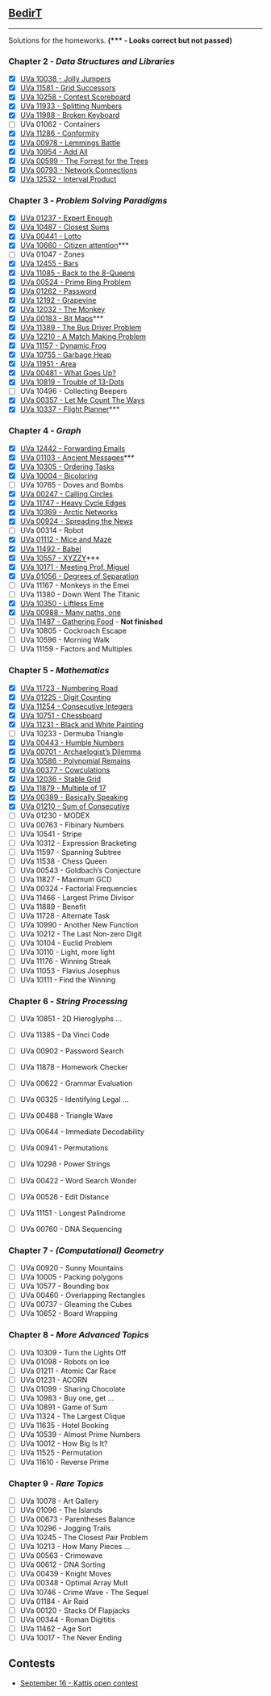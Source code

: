 ## [BedirT](https://github.com/BedirT) 
---
Solutions for the homeworks. __(*** - Looks correct but not passed)__

### Chapter 2 - _Data Structures and Libraries_

- [x] [UVa 10038 - Jolly Jumpers](Chapter%202/UVa%20-%2010038.cpp)
- [x] [UVa 11581 - Grid Successors](Chapter%202/UVa%20-%2011581.cpp)
- [x] [UVa 10258 - Contest Scoreboard](Chapter%202/UVa%20-%2010258.cpp)
- [x] [UVa 11933 - Splitting Numbers](Chapter%202/UVa%20-%2011933.cpp) 
- [x] [UVa 11988 - Broken Keyboard](Chapter%202/UVa%20-%2011988.cpp)
- [ ] UVa 01062 - Containers
- [x] [UVa 11286 - Conformity](Chapter%202/UVa%20-%2011286.cpp) 
- [x] [UVa 00978 - Lemmings Battle](Chapter%202/UVa%20-%20978.cpp)
- [x] [UVa 10954 - Add All](Chapter%202/UVa%20-%2010954.cpp)
- [x] [UVa 00599 - The Forrest for the Trees](Chapter%202/UVa%20-%20599.cpp)
- [x] [UVa 00793 - Network Connections](Chapter%202/UVa%20-%20793.cpp)
- [x] [UVa 12532 - Interval Product](Chapter%202/UVa%20-%2012532.cpp)

### Chapter 3 - _Problem Solving Paradigms_

- [x] [UVa 01237 - Expert Enough](Chapter%203/UVa%20-%201237.cpp)
- [x] [UVa 10487 - Closest Sums](Chapter%203/UVa%20-%2010487.cpp)
- [x] [UVa 00441 - Lotto](Chapter%203/UVa%20-%20441.cpp)
- [x] [UVa 10660 - Citizen attention](Chapter%203/UVa%20-%2010660.cpp)***
- [ ] UVa 01047 - Zones 
- [x] [UVa 12455 - Bars](Chapter%203/UVa%20-%2012455.cpp)
- [x] [UVa 11085 - Back to the 8-Queens](Chapter%203/UVa%20-%2011085.cpp)
- [x] [UVa 00524 - Prime Ring Problem](Chapter%203/UVa%20-%20524.cpp)
- [x] [UVa 01262 - Password](Chapter%203/UVa%20-%201262.cpp)
- [x] [UVa 12192 - Grapevine](Chapter%203/UVa%20-%2012192.cpp)
- [x] [UVa 12032 - The Monkey](Chapter%203/UVa%20-%2012032.cpp)
- [x] [UVa 00183 - Bit Maps](Chapter%203/UVa%20-%20183.cpp)***
- [x] [UVa 11389 - The Bus Driver Problem](Chapter%203/UVa%20-%2011389.cpp)
- [x] [UVa 12210 - A Match Making Problem](Chapter%203/UVa%20-%2012210.cpp)
- [x] [UVa 11157 - Dynamic Frog](Chapter%203/UVa%20-%2011157.cpp)
- [x] [UVa 10755 - Garbage Heap](Chapter%203/UVa%20-%2010755.cpp)
- [x] [UVa 11951 - Area](Chapter%203/UVa%20-%2011951.cpp)  	
- [x] [UVa 00481 - What Goes Up?](Chapter%203/UVa%20-%20481.cpp)
- [x] [UVa 10819 - Trouble of 13-Dots](Chapter%203/UVa%20-%2010819.cpp)
- [ ] UVa 10496 - Collecting Beepers
- [x] [UVa 00357 - Let Me Count The Ways](Chapter%203/UVa%20-%20357.cpp)
- [x] [UVa 10337 - Flight Planner](Chapter%203/UVa%20-%2010337.cpp)***

### Chapter 4 - _Graph_

- [x] [UVa 12442 - Forwarding Emails](Chapter%204/UVa%20-%2012442.cpp)
- [x] [UVa 01103 - Ancient Messages](Chapter%204/UVa%20-%201103.cpp)***
- [x] [UVa 10305 - Ordering Tasks](Chapter%204/UVa%20-%2010305.cpp)
- [x] [UVa 10004 - Bicoloring](Chapter%204/UVa%20-%2010004.cpp)
- [ ] UVa 10765 - Doves and Bombs 
- [x] [UVa 00247 - Calling Circles](Chapter%204/UVa%20-%20247.cpp)
- [x] [UVa 11747 - Heavy Cycle Edges](Chapter%204/UVa%20-%2011747.cpp)
- [x] [UVa 10369 - Arctic Networks](Chapter%204/UVa%20-%2010369.cpp)
- [x] [UVa 00924 - Spreading the News](Chapter%204/UVa%20-%20924.cpp)
- [ ] UVa 00314 - Robot 
- [x] [UVa 01112 - Mice and Maze](Chapter%204/UVa%20-%201112.cpp)
- [x] [UVa 11492 - Babel](Chapter%204/UVa%20-%2011492.cpp)
- [x] [UVa 10557 - XYZZY](Chapter%204/UVa%20-%2010557.cpp)***
- [x] [UVa 10171 - Meeting Prof. Miguel](Chapter%204/UVa%20-%2010171.cpp)
- [x] [UVa 01056 - Degrees of Separation](Chapter%204/UVa%20-%201056.cpp)
- [ ] UVa 11167 - Monkeys in the Emei 
- [ ] UVa 11380 - Down Went The Titanic 
- [x] [UVa 10350 - Liftless Eme](Chapter%204/UVa%20-%2010350.cpp)
- [x] [UVa 00988 - Many paths, one](Chapter%204/UVa%20-%20988.cpp)
- [ ] [UVa 11487 - Gathering Food](Chapter%204/UVa%20-%2011487.cpp) - __Not finished__
- [ ] UVa 10805 - Cockroach Escape 		
- [ ] UVa 10596 - Morning Walk 
- [ ] UVa 11159 - Factors and Multiples

### Chapter 5 - _Mathematics_

- [x] [UVa 11723 - Numbering Road](Chapter%205/UVa%20-%2011723.cpp)
- [x] [UVa 01225 - Digit Counting ](Chapter%205/UVa%20-%201225.cpp)
- [x] [UVa 11254 - Consecutive Integers](Chapter%205/UVa%20-%2011254.cpp)
- [x] [UVa 10751 - Chessboard](Chapter%205/UVa%20-%2010751.cpp)
- [x] [UVa 11231 - Black and White Painting](Chapter%205/UVa%20-%2011231.cpp)
- [ ] UVa 10233 - Dermuba Triangle 
- [x] [UVa 00443 - Humble Numbers](Chapter%205/UVa%20-%20443.cpp)
- [x] [UVa 00701 - Archaelogist’s Dilemma](Chapter%205/UVa%20-%20701.cpp)
- [x] [UVa 10586 - Polynomial Remains](Chapter%205/UVa%20-%2010586.cpp)
- [x] [UVa 00377 - Cowculations](Chapter%205/UVa%20-%20377.cpp)
- [x] [UVa 12036 - Stable Grid](Chapter%205/UVa%20-%2012036.cpp)
- [x] [UVa 11879 - Multiple of 17](Chapter%205/UVa%20-%2011879.cpp)
- [x] [UVa 00389 - Basically Speaking](Chapter%205/UVa%20-%20389.cpp)
- [x] [UVa 01210 - Sum of Consecutive](Chapter%205/UVa%20-%201210.cpp)
- [ ] UVa 01230 - MODEX 
- [ ] UVa 00763 - Fibinary Numbers  
- [ ] UVa 10541 - Stripe 
- [ ] UVa 10312 - Expression Bracketing 
- [ ] UVa 11597 - Spanning Subtree  
- [ ] UVa 11538 - Chess Queen  
- [ ] UVa 00543 - Goldbach’s Conjecture  
- [ ] UVa 11827 - Maximum GCD  
- [ ] UVa 00324 - Factorial Frequencies 
- [ ] UVa 11466 - Largest Prime Divisor 
- [ ] UVa 11889 - Benefit  
- [ ] UVa 11728 - Alternate Task 
- [ ] UVa 10990 - Another New Function  
- [ ] UVa 10212 - The Last Non-zero Digit 
- [ ] UVa 10104 - Euclid Problem 
- [ ] UVa 10110 - Light, more light 
- [ ] UVa 11176 - Winning Streak 
- [ ] UVa 11053 - Flavius Josephus 
- [ ] UVa 10111 - Find the Winning

### Chapter 6 - _String Processing_

- [ ] UVa 10851 - 2D Hieroglyphs ...
- [ ] UVa 11385 - Da Vinci Code
- [ ] UVa 00902 - Password Search
- [ ] UVa 11878 - Homework Checker
- [ ] UVa 00622 - Grammar Evaluation
- [ ] UVa 00325 - Identifying Legal ...
- [ ] UVa 00488 - Triangle Wave
- [ ] UVa 00644 - Immediate Decodability
- [ ] UVa 00941 - Permutations
- [ ] UVa 10298 - Power Strings
- [ ] UVa 00422 - Word Search Wonder
- [ ] UVa 00526 - Edit Distance
- [ ] UVa 11151 - Longest Palindrome
- [ ] UVa 00760 - DNA Sequencing 


### Chapter 7 - _(Computational) Geometry_

- [ ] UVa 00920 - Sunny Mountains
- [ ] UVa 10005 - Packing polygons 
- [ ] UVa 10577 - Bounding box
- [ ] UVa 00460 - Overlapping Rectangles
- [ ] UVa 00737 - Gleaming the Cubes
- [ ] UVa 10652 - Board Wrapping

### Chapter 8 - _More Advanced Topics_

- [ ] UVa 10309 - Turn the Lights Off
- [ ] UVa 01098 - Robots on Ice 
- [ ] UVa 01211 - Atomic Car Race 
- [ ] UVa 01231 - ACORN
- [ ] UVa 01099 - Sharing Chocolate
- [ ] UVa 10983 - Buy one, get ... 
- [ ] UVa 10891 - Game of Sum
- [ ] UVa 11324 - The Largest Clique
- [ ] UVa 11635 - Hotel Booking
- [ ] UVa 10539 - Almost Prime Numbers
- [ ] UVa 10012 - How Big Is It?
- [ ] UVa 11525 - Permutation
- [ ] UVa 11610 - Reverse Prime

### Chapter 9 - _Rare Topics_

- [ ] UVa 10078 - Art Gallery
- [ ] UVa 01096 - The Islands
- [ ] UVa 00673 - Parentheses Balance
- [ ] UVa 10296 - Jogging Trails
- [ ] UVa 10245 - The Closest Pair Problem 
- [ ] UVa 10213 - How Many Pieces ...
- [ ] UVa 00563 - Crimewave
- [ ] UVa 00612 - DNA Sorting 
- [ ] UVa 00439 - Knight Moves
- [ ] UVa 00348 - Optimal Array Mult 
- [ ] UVa 10746 - Crime Wave - The Sequel
- [ ] UVa 01184 - Air Raid
- [ ] UVa 00120 - Stacks Of Flapjacks
- [ ] UVa 00344 - Roman Digititis 
- [ ] UVa 11462 - Age Sort
- [ ] UVa 10017 - The Never Ending

## Contests

- [September 16 - Kattis open contest](Contests%20/September_16%20/)

